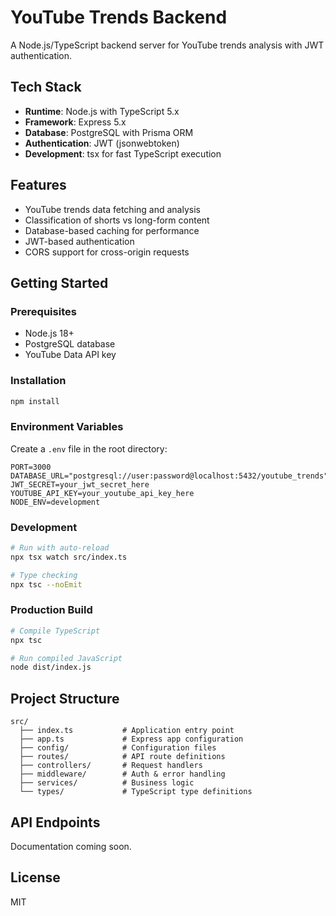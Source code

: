 # YouTube Trends Backend

A Node.js/TypeScript backend server for YouTube trends analysis with JWT authentication.

## Tech Stack

- **Runtime**: Node.js with TypeScript 5.x
- **Framework**: Express 5.x
- **Database**: PostgreSQL with Prisma ORM
- **Authentication**: JWT (jsonwebtoken)
- **Development**: tsx for fast TypeScript execution

## Features

- YouTube trends data fetching and analysis
- Classification of shorts vs long-form content
- Database-based caching for performance
- JWT-based authentication
- CORS support for cross-origin requests

## Getting Started

### Prerequisites

- Node.js 18+
- PostgreSQL database
- YouTube Data API key

### Installation

```bash
npm install
```

### Environment Variables

Create a `.env` file in the root directory:

```env
PORT=3000
DATABASE_URL="postgresql://user:password@localhost:5432/youtube_trends"
JWT_SECRET=your_jwt_secret_here
YOUTUBE_API_KEY=your_youtube_api_key_here
NODE_ENV=development
```

### Development

```bash
# Run with auto-reload
npx tsx watch src/index.ts

# Type checking
npx tsc --noEmit
```

### Production Build

```bash
# Compile TypeScript
npx tsc

# Run compiled JavaScript
node dist/index.js
```

## Project Structure

```
src/
  ├── index.ts           # Application entry point
  ├── app.ts             # Express app configuration
  ├── config/            # Configuration files
  ├── routes/            # API route definitions
  ├── controllers/       # Request handlers
  ├── middleware/        # Auth & error handling
  ├── services/          # Business logic
  └── types/             # TypeScript type definitions
```

## API Endpoints

Documentation coming soon.

## License

MIT

